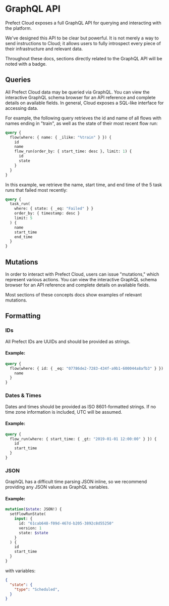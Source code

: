 # GraphQL API

Prefect Cloud exposes a full GraphQL API for querying and interacting with the platform.

We've designed this API to be clear but powerful. It is not merely a way to send instructions to Cloud; it allows users to fully introspect every piece of their infrastructure and relevant data.

Throughout these docs, sections directly related to the GraphQL API will be noted with a <Badge text="GQL" vertical="middle"/> badge.

## Queries

All Prefect Cloud data may be queried via GraphQL. You can view the interactive GraphQL schema browser for an API reference and complete details on available fields. In general, Cloud exposes a SQL-like interface for accessing data.

For example, the following query retrieves the id and name of all flows with names ending in "train", as well as the state of their most recent flow run:

```graphql
query {
  flow(where: { name: { _ilike: "%train" } }) {
    id
    name
    flow_run(order_by: { start_time: desc }, limit: 1) {
      id
      state
    }
  }
}
```

In this example, we retrieve the name, start time, and end time of the 5 task runs that failed
most recently:

```graphql
query {
  task_run(
    where: { state: { _eq: "Failed" } }
    order_by: { timestamp: desc }
    limit: 5
  ) {
    name
    start_time
    end_time
  }
}
```

## Mutations

In order to interact with Prefect Cloud, users can issue "mutations," which represent various actions. You can view the interactive GraphQL schema browser for an API reference and complete details on available fields.

Most sections of these concepts docs show examples of relevant mutations.

## Formatting

### IDs

All Prefect IDs are UUIDs and should be provided as strings.

#### Example:

```graphql
query {
  flow(where: { id: { _eq: "07786de2-7283-434f-a9b1-600044a8afb3" } }) {
    name
  }
}
```

### Dates & Times

Dates and times should be provided as ISO 8601-formatted strings. If no time zone information is included, UTC will be assumed.

#### Example:

```graphql
query {
  flow_run(where: { start_time: { _gt: "2019-01-01 12:00:00" } }) {
    id
    start_time
  }
}
```

### JSON

GraphQL has a difficult time parsing JSON inline, so we recommend providing any JSON values as GraphQL variables.

#### Example:

```graphql
mutation($state: JSON!) {
  setFlowRunState(
    input: {
      id: "61cab648-f09d-467d-b205-3892c8d55250"
      version: 1
      state: $state
    }
  ) {
    id
    start_time
  }
}
```

with variables:

```json
{
  "state": {
    "type": "Scheduled",
  }
}
```
